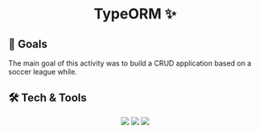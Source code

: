 <h1 align=center>TypeORM ✨</h1>

## 🎯 Goals
<p>The main goal of this activity was to build a CRUD application based on a soccer league while.</p>

## 🛠 Tech & Tools
<p align=center>
<img src="https://img.shields.io/badge/express.js-%23404d59.svg?style=for-the-badge&logo=express&logoColor=%2361DAFB"></img>
<img src="https://img.shields.io/badge/node.js-6DA55F?style=for-the-badge&logo=node.js&logoColor=white"></img>
<img src="https://img.shields.io/badge/typescript-%23007ACC.svg?style=for-the-badge&logo=typescript&logoColor=white"></img>
</p>
